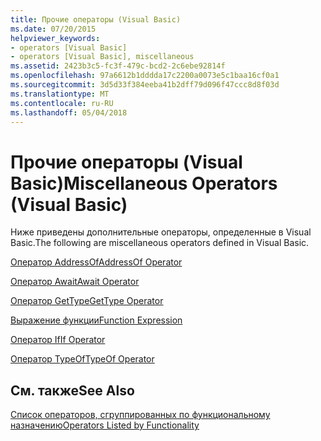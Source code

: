 ```yaml
---
title: Прочие операторы (Visual Basic)
ms.date: 07/20/2015
helpviewer_keywords:
- operators [Visual Basic]
- operators [Visual Basic], miscellaneous
ms.assetid: 2423b3c5-fc3f-479c-bcd2-2c6ebe92814f
ms.openlocfilehash: 97a6612b1dddda17c2200a0073e5c1baa16cf0a1
ms.sourcegitcommit: 3d5d33f384eeba41b2dff79d096f47ccc8d8f03d
ms.translationtype: MT
ms.contentlocale: ru-RU
ms.lasthandoff: 05/04/2018
---
```

# <a name="miscellaneous-operators-visual-basic"></a><span data-ttu-id="1d083-102">Прочие операторы (Visual Basic)</span><span class="sxs-lookup"><span data-stu-id="1d083-102">Miscellaneous Operators (Visual Basic)</span></span>
<span data-ttu-id="1d083-103">Ниже приведены дополнительные операторы, определенные в Visual Basic.</span><span class="sxs-lookup"><span data-stu-id="1d083-103">The following are miscellaneous operators defined in Visual Basic.</span></span>  
  
 [<span data-ttu-id="1d083-104">Оператор AddressOf</span><span class="sxs-lookup"><span data-stu-id="1d083-104">AddressOf Operator</span></span>](../../../visual-basic/language-reference/operators/addressof-operator.md)  
  
 [<span data-ttu-id="1d083-105">Оператор Await</span><span class="sxs-lookup"><span data-stu-id="1d083-105">Await Operator</span></span>](../../../visual-basic/language-reference/operators/await-operator.md)  
  
 [<span data-ttu-id="1d083-106">Оператор GetType</span><span class="sxs-lookup"><span data-stu-id="1d083-106">GetType Operator</span></span>](../../../visual-basic/language-reference/operators/gettype-operator.md)  
  
 [<span data-ttu-id="1d083-107">Выражение функции</span><span class="sxs-lookup"><span data-stu-id="1d083-107">Function Expression</span></span>](../../../visual-basic/language-reference/operators/function-expression.md)  
  
 [<span data-ttu-id="1d083-108">Оператор If</span><span class="sxs-lookup"><span data-stu-id="1d083-108">If Operator</span></span>](../../../visual-basic/language-reference/operators/if-operator.md)  
  
 [<span data-ttu-id="1d083-109">Оператор TypeOf</span><span class="sxs-lookup"><span data-stu-id="1d083-109">TypeOf Operator</span></span>](../../../visual-basic/language-reference/operators/typeof-operator.md)  
  
## <a name="see-also"></a><span data-ttu-id="1d083-110">См. также</span><span class="sxs-lookup"><span data-stu-id="1d083-110">See Also</span></span>  
 [<span data-ttu-id="1d083-111">Список операторов, сгруппированных по функциональному назначению</span><span class="sxs-lookup"><span data-stu-id="1d083-111">Operators Listed by Functionality</span></span>](../../../visual-basic/language-reference/operators/operators-listed-by-functionality.md)
